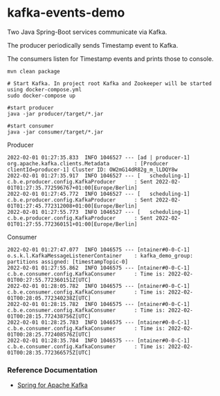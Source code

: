 # kafka-events-demo

Two Java Spring-Boot services communicate via Kafka.

The producer periodically sends Timestamp event to Kafka.

The consumers listen for Timestamp events and prints those to console.

```shell
mvn clean package

# Start Kafka. In project root Kafka and Zookeeper will be started using docker-compose.yml
sudo docker-compose up

#start producer
java -jar producer/target/*.jar

#start consumer
java -jar consumer/target/*.jar
```

Producer 
```log
2022-02-01 01:27:35.833  INFO 1046527 --- [ad | producer-1] org.apache.kafka.clients.Metadata        : [Producer clientId=producer-1] Cluster ID: OW2mG14dR82g_m_lLDQY8w
2022-02-01 01:27:35.917  INFO 1046527 --- [   scheduling-1] c.b.e.producer.config.KafkaProducer      : Sent 2022-02-01T01:27:35.772596767+01:00[Europe/Berlin]
2022-02-01 01:27:45.772  INFO 1046527 --- [   scheduling-1] c.b.e.producer.config.KafkaProducer      : Sent 2022-02-01T01:27:45.772312008+01:00[Europe/Berlin]
2022-02-01 01:27:55.773  INFO 1046527 --- [   scheduling-1] c.b.e.producer.config.KafkaProducer      : Sent 2022-02-01T01:27:55.772360151+01:00[Europe/Berlin]
```

Consumer
```log
2022-02-01 01:27:47.077  INFO 1046575 --- [ntainer#0-0-C-1] o.s.k.l.KafkaMessageListenerContainer    : kafka_demo_group: partitions assigned: [timestampTopic-0]
2022-02-01 01:27:55.862  INFO 1046575 --- [ntainer#0-0-C-1] c.b.e.consumer.config.KafkaConsumer      : Time is: 2022-02-01T00:27:55.772360151Z[UTC]
2022-02-01 01:28:05.782  INFO 1046575 --- [ntainer#0-0-C-1] c.b.e.consumer.config.KafkaConsumer      : Time is: 2022-02-01T00:28:05.772340238Z[UTC]
2022-02-01 01:28:15.782  INFO 1046575 --- [ntainer#0-0-C-1] c.b.e.consumer.config.KafkaConsumer      : Time is: 2022-02-01T00:28:15.772438756Z[UTC]
2022-02-01 01:28:25.783  INFO 1046575 --- [ntainer#0-0-C-1] c.b.e.consumer.config.KafkaConsumer      : Time is: 2022-02-01T00:28:25.772408576Z[UTC]
2022-02-01 01:28:35.784  INFO 1046575 --- [ntainer#0-0-C-1] c.b.e.consumer.config.KafkaConsumer      : Time is: 2022-02-01T00:28:35.772366575Z[UTC]

```

### Reference Documentation
* [Spring for Apache Kafka](https://docs.spring.io/spring-boot/docs/2.6.3/reference/htmlsingle/#boot-features-kafka)


